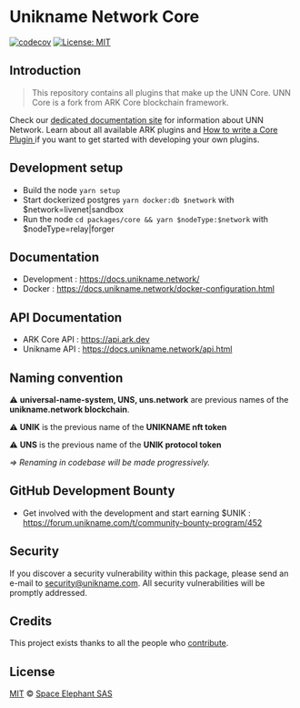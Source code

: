 # Unikname Network Core

[![codecov](https://codecov.io/gh/unik-name/unn-core/branch/develop/graph/badge.svg?token=Zu9n8dftoq)](https://codecov.io/gh/unik-name/unn-core)
[![License: MIT](https://badgen.now.sh/badge/license/MIT/green)](https://opensource.org/licenses/MIT)

## Introduction

> This repository contains all plugins that make up the UNN Core. UNN Core is a fork from ARK Core blockchain framework.

Check our [dedicated documentation site](https://docs.unikname.network/) for information about UNN Network. Learn about all available ARK plugins and [How to write a Core Plugin
](https://learn.ark.dev/application-development/how-to-write-core-dapps) if you want to get started with developing your own plugins.

## Development setup

-   Build the node `yarn setup`
-   Start dockerized postgres `yarn docker:db $network` with \$network=livenet|sandbox
-   Run the node `cd packages/core && yarn $nodeType:$network` with \$nodeType=relay|forger

## Documentation

-   Development : https://docs.unikname.network/
-   Docker : https://docs.unikname.network/docker-configuration.html

## API Documentation

-   ARK Core API : https://api.ark.dev
-   Unikname API : https://docs.unikname.network/api.html

## Naming convention

⚠️ **universal-name-system, UNS, uns.network** are previous names of the **unikname.network blockchain**.

⚠️ **UNIK** is the previous name of the **UNIKNAME nft token**

⚠️ **UNS** is the previous name of the **UNIK protocol token**

_=> Renaming in codebase will be made progressively._

## GitHub Development Bounty

-   Get involved with the development and start earning \$UNIK : https://forum.unikname.com/t/community-bounty-program/452

## Security

If you discover a security vulnerability within this package, please send an e-mail to security@unikname.com. All security vulnerabilities will be promptly addressed.

## Credits

This project exists thanks to all the people who [contribute](../../contributors).

## License

[MIT](LICENSE) © [Space Elephant SAS](https://www.spacelephant.org/)
